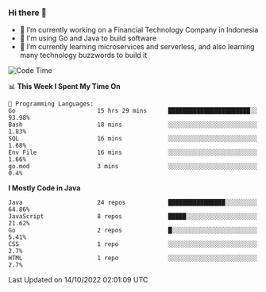 ### Hi there 👋

<!--
**mazzama/mazzama** is a ✨ _special_ ✨ repository because its `README.md` (this file) appears on your GitHub profile.

Here are some ideas to get you started:

- 🔭 I’m currently working on ...
- 🌱 I’m currently learning ...
- 👯 I’m looking to collaborate on ...
- 🤔 I’m looking for help with ...
- 💬 Ask me about ...
- 📫 How to reach me: ...
- 😄 Pronouns: ...
- ⚡ Fun fact: ...
-->

- 🔭 I’m currently working on a Financial Technology Company in Indonesia
- :gun: I'm using Go and Java to build software
- 🌱 I’m currently learning microservices and serverless, and also learning many technology buzzwords to build it

<!--START_SECTION:waka-->
![Code Time](http://img.shields.io/badge/Code%20Time-2%2C333%20hrs%2059%20mins-blue)

📊 **This Week I Spent My Time On** 

```text
💬 Programming Languages: 
Go                       15 hrs 29 mins      ███████████████████████░░   93.98% 
Bash                     18 mins             ░░░░░░░░░░░░░░░░░░░░░░░░░   1.83% 
SQL                      16 mins             ░░░░░░░░░░░░░░░░░░░░░░░░░   1.68% 
Env File                 16 mins             ░░░░░░░░░░░░░░░░░░░░░░░░░   1.66% 
go.mod                   3 mins              ░░░░░░░░░░░░░░░░░░░░░░░░░   0.4%

```

**I Mostly Code in Java** 

```text
Java                     24 repos            ████████████████░░░░░░░░░   64.86% 
JavaScript               8 repos             █████░░░░░░░░░░░░░░░░░░░░   21.62% 
Go                       2 repos             █░░░░░░░░░░░░░░░░░░░░░░░░   5.41% 
CSS                      1 repo              ░░░░░░░░░░░░░░░░░░░░░░░░░   2.7% 
HTML                     1 repo              ░░░░░░░░░░░░░░░░░░░░░░░░░   2.7%

```



 Last Updated on 14/10/2022 02:01:09 UTC
<!--END_SECTION:waka-->

